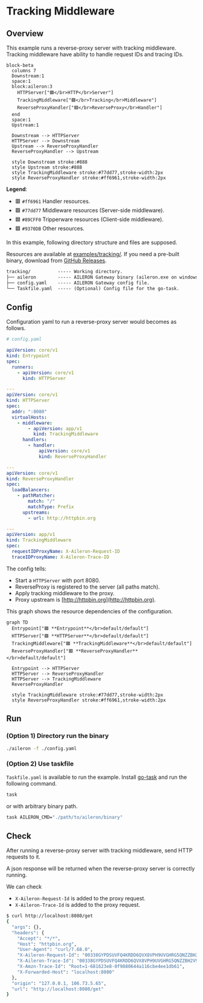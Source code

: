 # Tracking Middleware

## Overview

This example runs a reverse-proxy server with tracking middleware.
Tracking middleware have ability to handle request IDs and tracing IDs.

```mermaid
block-beta
  columns 7
  Downstream:1
  space:1
  block:aileron:3
    HTTPServer["🟪</br>HTTP</br>Server"]
    TrackingMiddleware["🟩</br>Tracking</br>Middleware"]
    ReverseProxyHandler["🟥</br>ReverseProxy</br>Handler"]
  end
  space:1
  Upstream:1

  Downstream --> HTTPServer
  HTTPServer --> Downstream
  Upstream --> ReverseProxyHandler
  ReverseProxyHandler --> Upstream

  style Downstream stroke:#888
  style Upstream stroke:#888
  style TrackingMiddleware stroke:#77dd77,stroke-width:2px
  style ReverseProxyHandler stroke:#ff6961,stroke-width:2px
```

**Legend**:

- 🟥 `#ff6961` Handler resources.
- 🟩 `#77dd77` Middleware resources (Server-side middleware).
- 🟦 `#89CFF0` Tripperware resources (Client-side middleware).
- 🟪 `#9370DB` Other resources.

In this example, following directory structure and files are supposed.

Resources are available at [examples/tracking/](https://github.com/aileron-gateway/aileron-gateway/tree/main/examples/tracking).
If you need a pre-built binary, download from [GitHub Releases](https://github.com/aileron-gateway/aileron-gateway/releases).

```txt
tracking/          ----- Working directory.
├── aileron        ----- AILERON Gateway binary (aileron.exe on windows).
├── config.yaml    ----- AILERON Gateway config file.
└── Taskfile.yaml  ----- (Optional) Config file for the go-task.
```

## Config

Configuration yaml to run a reverse-proxy server would becomes as follows.

```yaml
# config.yaml

apiVersion: core/v1
kind: Entrypoint
spec:
  runners:
    - apiVersion: core/v1
      kind: HTTPServer

---
apiVersion: core/v1
kind: HTTPServer
spec:
  addr: ":8080"
  virtualHosts:
    - middleware:
        - apiVersion: app/v1
          kind: TrackingMiddleware
      handlers:
        - handler:
            apiVersion: core/v1
            kind: ReverseProxyHandler

---
apiVersion: core/v1
kind: ReverseProxyHandler
spec:
  loadBalancers:
    - pathMatcher:
        match: "/"
        matchType: Prefix
      upstreams:
        - url: http://httpbin.org

---
apiVersion: app/v1
kind: TrackingMiddleware
spec:
  requestIDProxyName: X-Aileron-Request-ID
  traceIDProxyName: X-Aileron-Trace-ID
```

The config tells:

- Start a `HTTPServer` with port 8080.
- ReverseProxy is registered to the server (all paths match).
- Apply tracking middleware to the proxy.
- Proxy upstream is [http://httpbin.org](http://httpbin.org).

This graph shows the resource dependencies of the configuration.

```mermaid
graph TD
  Entrypoint["🟪 **Entrypoint**</br>default/default"]
  HTTPServer["🟪 **HTTPServer**</br>default/default"]
  TrackingMiddleware["🟩 **TrackingMiddleware**</br>default/default"]
  ReverseProxyHandler["🟥 **ReverseProxyHandler**</br>default/default"]

  Entrypoint --> HTTPServer
  HTTPServer --> ReverseProxyHandler
  HTTPServer --> TrackingMiddleware
  ReverseProxyHandler

  style TrackingMiddleware stroke:#77dd77,stroke-width:2px
  style ReverseProxyHandler stroke:#ff6961,stroke-width:2px
```

## Run

### (Option 1) Directory run the binary

```bash
./aileron -f ./config.yaml
```

### (Option 2) Use taskfile

`Taskfile.yaml` is available to run the example.
Install [go-task](https://taskfile.dev/) and run the following command.

```bash
task
```

or with arbitrary binary path.

```bash
task AILERON_CMD="./path/to/aileron/binary"
```

## Check

After running a reverse-proxy server with tracking middleware, send HTTP requests to it.

A json response will be returned when the reverse-proxy server is correctly running.

We can check

- `X-Aileron-Request-Id` is added to the proxy request.
- `X-Aileron-Trace-Id` is added to the proxy request.

```bash
$ curl http://localhost:8080/get
{
  "args": {},
  "headers": {
    "Accept": "*/*",
    "Host": "httpbin.org",
    "User-Agent": "curl/7.68.0",
    "X-Aileron-Request-Id": "00338GYPDSUVFQ4KRDD6QVX8VPH9UVGHRG5QNZZBH2V9Y0XN",
    "X-Aileron-Trace-Id": "00338GYPDSUVFQ4KRDD6QVX8VPH9UVGHRG5QNZZBH2V9Y0XN",
    "X-Amzn-Trace-Id": "Root=1-681623e8-0f9880644a116cbe4ee1db61",
    "X-Forwarded-Host": "localhost:8080"
  },
  "origin": "127.0.0.1, 106.73.5.65",
  "url": "http://localhost:8080/get"
}
```
